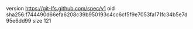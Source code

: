 version https://git-lfs.github.com/spec/v1
oid sha256:f744490d66efa6208c39b950193c4cc6cf5f9e7053fa171fc34b5e7d95e6dd99
size 121

